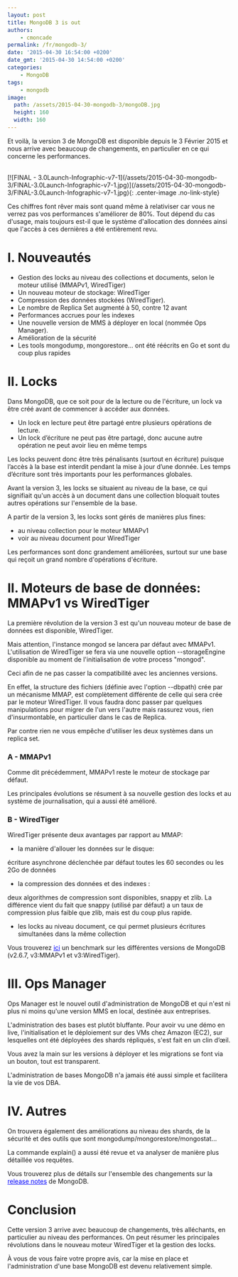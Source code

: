 ```yaml
---
layout: post
title: MongoDB 3 is out
authors:
    - cmoncade
permalink: /fr/mongodb-3/
date: '2015-04-30 16:54:00 +0200'
date_gmt: '2015-04-30 14:54:00 +0200'
categories:
    - MongoDB
tags:
    - mongodb
image:
  path: /assets/2015-04-30-mongodb-3/mongoDB.jpg
  height: 160
  width: 160
---
```

Et voilà, la version 3 de MongoDB est disponible depuis le 3 Février 2015 et nous arrive avec beaucoup de changements, en particulier en ce qui concerne les performances.

<br/>
[![FINAL - 3.0Launch-Infographic-v7-1](/assets/2015-04-30-mongodb-3/FINAL-3.0Launch-Infographic-v7-1.jpg)](/assets/2015-04-30-mongodb-3/FINAL-3.0Launch-Infographic-v7-1.jpg){: .center-image .no-link-style}

Ces chiffres font rêver mais sont quand même à relativiser car vous ne verrez pas vos performances s'améliorer de 80%. Tout dépend du cas d'usage, mais toujours est-il que le système d'allocation des données ainsi que l'accès à ces dernières a été entièrement revu.

# I. Nouveautés

*   Gestion des locks au niveau des collections et documents, selon le moteur utilisé (MMAPv1, WiredTiger)
*   Un nouveau moteur de stockage: WiredTiger
*   Compression des données stockées (WiredTiger).
*   Le nombre de Replica Set augmenté à 50, contre 12 avant
*   Performances accrues pour les indexes
*   Une nouvelle version de MMS à déployer en local (nommée Ops Manager).
*   Amélioration de la sécurité
*   Les tools mongodump, mongorestore... ont été réécrits en Go et sont du coup plus rapides

# II. Locks

Dans MongoDB, que ce soit pour de la lecture ou de l'écriture, un lock va être créé avant de commencer à accéder aux données.

*   Un lock en lecture peut être partagé entre plusieurs opérations de lecture.
*   Un lock d’écriture ne peut pas être partagé, donc aucune autre opération ne peut avoir lieu en même temps

Les locks peuvent donc être très pénalisants (surtout en écriture) puisque l’accès à la base est interdit pendant la mise à jour d’une donnée. Les temps d’écriture sont très importants pour les performances globales.

Avant la version 3, les locks se situaient au niveau de la base, ce qui signifiait qu'un accès à un document dans une collection bloquait toutes autres opérations sur l'ensemble de la base.

A partir de la version 3, les locks sont gérés de manières plus fines:

*   au niveau collection pour le moteur MMAPv1
*   voir au niveau document pour WiredTiger

Les performances sont donc grandement améliorées, surtout sur une base qui reçoit un grand nombre d'opérations d'écriture.

# II. Moteurs de base de données: MMAPv1 vs WiredTiger

La première révolution de la version 3 est qu'un nouveau moteur de base de données est disponible, WiredTiger.

Mais attention, l'instance mongod se lancera par défaut avec MMAPv1\. L'utilisation de WiredTiger se fera via une nouvelle option --storageEngine disponible au moment de l'initialisation de votre process "mongod".

Ceci afin de ne pas casser la compatibilité avec les anciennes versions.

En effet, la structure des fichiers (définie avec l'option --dbpath) crée par un mécanisme MMAP, est complètement différente de celle qui sera crée par le moteur WiredTiger. Il vous faudra donc passer par quelques manipulations pour migrer de l'un vers l'autre mais rassurez vous, rien d'insurmontable, en particulier dans le cas de Replica.

Par contre rien ne vous empêche d'utiliser les deux systèmes dans un replica set.

### A - MMAPv1

Comme dit précédemment, MMAPv1 reste le moteur de stockage par défaut.

Les principales évolutions se résument à sa nouvelle gestion des locks et au système de journalisation, qui a aussi été amélioré.

### B - WiredTiger

WiredTiger présente deux avantages par rapport au MMAP:

*   la manière d'allouer les données sur le disque:

écriture asynchrone déclenchée par défaut toutes les 60 secondes ou les 2Go de données

*   la compression des données et des indexes :

deux algorithmes de compression sont disponibles, snappy et zlib. La différence vient du fait que snappy (utilisé par défaut) a un taux de compression plus faible que zlib, mais est du coup plus rapide.

*   les locks au niveau document, ce qui permet plusieurs écritures simultanées dans la même collection

Vous trouverez <a href="http://blog.ippon.fr/2015/03/11/mongodb-v3-la-revolution-22/" target="_blank" style="color:#0000ff;">ici</a> un benchmark sur les différentes versions de MongoDB (v2.6.7, v3:MMAPv1 et v3:WiredTiger).

# III. Ops Manager

Ops Manager est le nouvel outil d'administration de MongoDB et qui n'est ni plus ni moins qu'une version MMS en local, destinée aux entreprises.

L'administration des bases est plutôt bluffante. Pour avoir vu une démo en live, l'initialisation et le déploiement sur des VMs chez Amazon (EC2), sur lesquelles ont été déployées des shards répliqués, s'est fait en un clin d’œil.

Vous avez la main sur les versions à déployer et les migrations se font via un bouton, tout est transparent.

L'administration de bases MongoDB n'a jamais été aussi simple et facilitera la vie de vos DBA.

# IV. Autres

On trouvera également des améliorations au niveau des shards, de la sécurité et des outils que sont mongodump/mongorestore/mongostat...

La commande explain() a aussi été revue et va analyser de manière plus détaillée vos requêtes.

Vous trouverez plus de détails sur l'ensemble des changements sur la <a href="http://docs.mongodb.org/manual/release-notes/3.0/" target="_blank" style="color:#0000ff;">release notes</a> de MongoDB.

# Conclusion

Cette version 3 arrive avec beaucoup de changements, très alléchants, en particulier au niveau des performances. On peut résumer les principales révolutions dans le nouveau moteur WiredTiger et la gestion des locks.

À vous de vous faire votre propre avis, car la mise en place et l'administration d'une base MongoDB est devenu relativement simple.